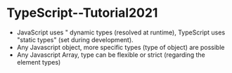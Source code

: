 # TypeScript--Tutorial2021

-   JavaScript uses " dynamic types (resolved at runtime), TypeScript uses "static types" (set during development). 
-   Any Javascript object, more specific types (type of object) are possible
-   Any Javascript Array, type can be flexible or strict (regarding the element types)